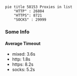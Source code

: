 
```mermaid
pie title 58153 Proxies in list
    "HTTP" : 26804
    "HTTPS": 8721
    "SOCKS" : 29999
```

### Some Info
#### Average Timeout

- mixed: 3.6s
- http: 1.8s
- https: 8.2s
- socks: 5.2s